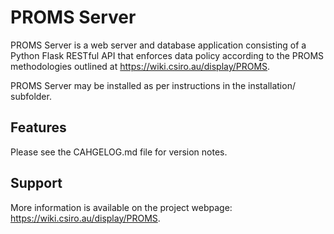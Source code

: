 PROMS Server
============

PROMS Server is a web server and database application consisting of a Python Flask RESTful API that enforces data policy according to the PROMS methodologies outlined at https://wiki.csiro.au/display/PROMS.

PROMS Server may be installed as per instructions in the installation/ subfolder.


Features
--------
Please see the CAHGELOG.md file for version notes.


Support
-------
More information is available on the project webpage: https://wiki.csiro.au/display/PROMS.
